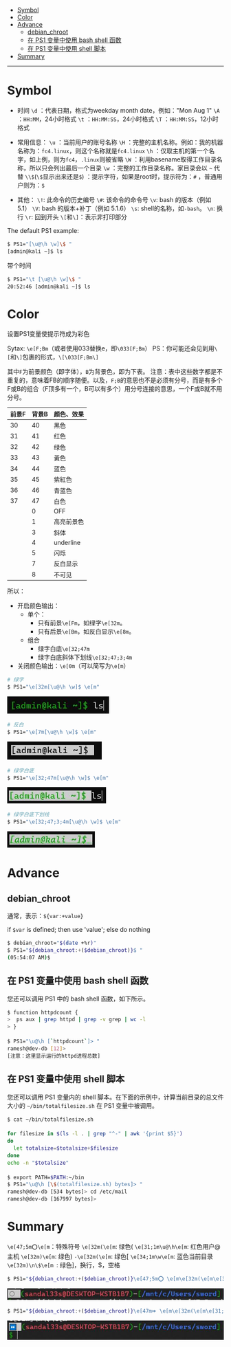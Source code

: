 - [Symbol](#symbol)
- [Color](#color)
- [Advance](#advance)
  - [debian_chroot](#debian_chroot)
  - [在 PS1 变量中使用 bash shell 函数](#在-ps1-变量中使用-bash-shell-函数)
  - [在 PS1 变量中使用 shell 脚本](#在-ps1-变量中使用-shell-脚本)
- [Summary](#summary)
---

# Symbol

- 时间
`\d` ：代表日期，格式为weekday month date，例如："Mon Aug 1" 
`\A` ：`HH:MM`，24小时格式
`\t` ：`HH:MM:SS`，24小时格式
`\T` ：`HH:MM:SS`，12小时格式

- 常用信息：
`\u` ：当前用户的账号名称
`\H` ：完整的主机名称。例如：我的机器名称为：`fc4.linux`，则这个名称就是`fc4.linux` 
`\h` ：仅取主机的第一个名字，如上例，则为`fc4`，`.linux`则被省略
`\W` ：利用basename取得工作目录名称，所以只会列出最后一个目录 
`\w` ：完整的工作目录名称。家目录会以 `~` 代替 
`\\$`(`\$`显示出来还是`$`) ：提示字符，如果是root时，提示符为：`#` ，普通用户则为：`$`

- 其他：
`\!`: 此命令的历史编号
`\#`: 该命令的命令号
`\v`: bash 的版本（例如 5.1）
`\V`: bash 的版本+补丁（例如 5.1.6）
`\s`: shell的名称，如`-bash`。
`\n`: 换行
`\r`: 回到开头
`\[`和`\]`：表示非打印部分


The default PS1 example:
```bash
$ PS1="[\u@\h \w]\$ "
[admin@kali ~]$ ls
```
带个时间
```bash
$ PS1="\t [\u@\h \w]\$ "
20:52:46 [admin@kali ~]$ ls
```

# Color
设置PS1变量使提示符成为彩色

Sytax: `\e[F;Bm`（或者使用033替换e，即`\033[F;Bm`）
PS：你可能还会见到用`\[`和`\]`包裹的形式，`\[\033[F;Bm\]`

其中`F`为前景颜色（即字体），`B`为背景色，即为下表。
注意：表中这些数字都是不重复的，意味着FB的顺序随便。以及，`F;B`的意思也不是必须有分号，而是有多个F或B的组合（F顶多有一个，B可以有多个）用分号连接的意思，一个F或B就不用分号。

|前景F |背景B |颜色、效果|
|-|-|-|
|30 |40 |黑色|
|31 |41 |红色|
|32 |42 |绿色|
|33 |43 |黃色|
|34 |44 |蓝色|
|35 |45 |紫紅色|
|36 |46 |青蓝色|
|37 |47 |白色|
||0 |OFF|
||1 |高亮前景色|
||3 |斜体|
||4 |underline|
||5 |闪烁|
||7 |反白显示|
||8 |不可见|


所以：

- 开启颜色输出：
  - 单个：
    - 只有前景`\e[Fm`，如绿字`\e[32m`。
    - 只有后景`\e[Bm`，如反白显示`\e[8m`。
  - 组合
    - 绿字白底`\e[32;47m`
    - 绿字白底斜体下划线`\e[32;47;3;4m`
- 关闭颜色输出：`\e[0m`（可以简写为`\e[m`）



```bash
# 绿字
$ PS1="\e[32m[\u@\h \w]$ \e[m"
```
![green_foreground](/image/green_foreground.jpg)

```bash
# 反白
$ PS1="\e[7m[\u@\h \w]$ \e[m"
```
![anti-white](/image/anti-white.jpg)

```bash
# 绿字白底
$ PS1="\e[32;47m[\u@\h \w]$ \e[m"
```
![green_foreground_white_background](/image/green_foreground_white_background.jpg)

```bash
# 绿字白底下划线
$ PS1="\e[32;47;3;4m[\u@\h \w]$ \e[m"
```
![green_foreground_white_background_it_underline](/image/green_foreground_white_background_it_underline.jpg)

# Advance
## debian_chroot

通常，表示：`${var:+value}`

if `$var` is defined; then use 'value'; else do nothing
```bash
$ debian_chroot="$(date +%r)"  
$ PS1="${debian_chroot:+($debian_chroot)}$ "
(05:54:07 AM)$
```


## 在 PS1 变量中使用 bash shell 函数
您还可以调用 PS1 中的 bash shell 函数，如下所示。
```bash
$ function httpdcount {
>  ps aux | grep httpd | grep -v grep | wc -l
> }

$ PS1="\u@\h [`httpdcount`]> "
ramesh@dev-db [12]>
[注意：这里显示运行的httpd进程总数]
```
## 在 PS1 变量中使用 shell 脚本
您还可以调用 PS1 变量内的 shell 脚本。在下面的示例中，计算当前目录的总文件大小的 `~/bin/totalfilesize.sh` 在 PS1 变量中被调用。
```bash
$ cat ~/bin/totalfilesize.sh

for filesize in $(ls -l . | grep "^-" | awk '{print $5}')
do
  let totalsize=$totalsize+$filesize
done
echo -n "$totalsize"

$ export PATH=$PATH:~/bin
$ PS1="\u@\h [\$(totalfilesize.sh) bytes]> "
ramesh@dev-db [534 bytes]> cd /etc/mail
ramesh@dev-db [167997 bytes]>
```

# Summary

`\e[47;5m⭕\e[m`：特殊符号
`\e[32m(\e[m`: 绿色(
`\e[31;1m\u@\h\e[m`: 红色用户@主机
`\e[32m)\e[m`: 绿色)
`-\e[32m(\e[m`: 绿色[
`\e[34;1m\w\e[m`: 蓝色当前目录
`\e[32m)\n\$\e[m `: 绿色]，换行，$，空格

```bash
$ PS1="${debian_chroot:+($debian_chroot)}\e[47;5m⭕ \e[m\e[32m(\e[m\e[31;1m\u@\h\e[m\e[32m)\e[m-\e[32m[\e[m\e[34;1m\w\e[m\e[32m]\n\$\e[m "
```
![summary2_blink](/image/summary2_blink.jpg)

```bash
$ PS1="${debian_chroot:+($debian_chroot)}\e[47m⏩ \e[m\e[32m(\e[m\e[31;1m\u@\h\e[m\e[32m)\e[m-\e[32m[\e[m\e[34;1m\w\e[m\e[32m]\n\$\e[m "
```
![summary1](/image/summary1.jpg)